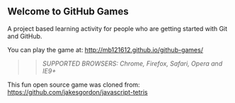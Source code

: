 ## Welcome to GitHub Games

A project based learning activity for people who are getting started with Git and GitHub.

You can play the game at: http://mb121612.github.io/github-games/

>> _*SUPPORTED BROWSERS*: Chrome, Firefox, Safari, Opera and IE9+_

This fun open source game was cloned from: https://github.com/jakesgordon/javascript-tetris
